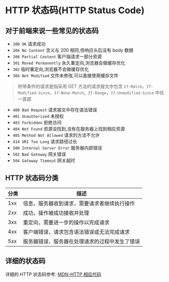# HTTP 状态码(HTTP Status Code)

## 对于前端来说一些常见的状态码

- `200 OK` 请求成功
- `204 No Content` 含义与 200 相同,但响应头后没有 body 数据
- `206 Partial Content` 客户端请求一部分资源
- `301 Moved Permanently` 永久重定向,浏览器会做缓存优化
- `302` 临时重定向,浏览器不会做缓存优化
- `304 Not Modified` 文件未修改,可以直接使用缓存文件

> 附带条件的请求是指采用 GET 方法的请求报文中包含 `If-Match`，`If-Modified-Since`，`If-None-Match`，`If-Range`，`If-Unmodified-Since` 中任一首部

- `400 Bad Request` 请求报文中存在语法错误
- `401 Unauthorized` 未授权
- `403 Forbidden` 拒绝访问
- `404 Not Found` 资源没找到,没有在服务器上找到相应资源
- `405 Method Not Allowed` 请求的方法不允许
- `414 URI Too Long` 请求路径过长
- `500 Internal Server Error` 服务器内部错误
- `502 Bad Gateway` 网关错误
- `504 Gateway Timeout` 网关超时

## HTTP 状态码分类

| 分类 | 描述                                           |
| :--- | ---------------------------------------------- |
| 1xx  | 信息，服务器收到请求，需要请求者继续执行操作   |
| 2xx  | 成功，操作被成功接收并处理                     |
| 3xx  | 重定向，需要进一步的操作以完成请求             |
| 4xx  | 客户端错误，请求包含语法错误或无法完成请求     |
| 5xx  | 服务器错误，服务器在处理请求的过程中发生了错误 |

## 详细的状态码

详细的 HTTP 状态码参考: [MDN-HTTP 相应代码](https://developer.mozilla.org/zh-CN/docs/Web/HTTP/Status)
